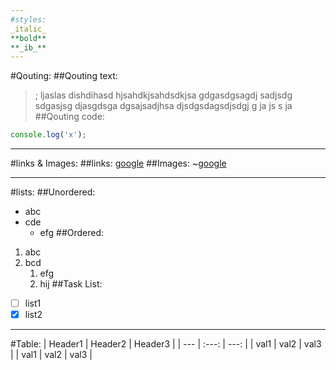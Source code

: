 ```yaml
---
#styles:
_italic_
**bold**
**_ib_**
---
```


#Qouting:
##Qouting text:

> ; ljaslas dishdihasd hjsahdkjsahdsdkjsa gdgasdgsagdj sadjsdg sdgasjsg djasgdsga dgsajsadjhsa djsdgsdagsdjsdgj g ja js s ja
> ##Qouting code:

```javascript
console.log('x');
```

---

#links & Images:
##links:
[google](www.google.com)
##Images:
~[google](https://www.google.com/images/branding/googlelogo/2x/googlelogo_color_160x56dp.png)

---

#lists:
##Unordered:

- abc
- cde
  - efg
    ##Ordered:

1. abc
1. bcd
   1. efg
   1. hij
      ##Task List:

- [ ] list1
- [x] list2

---

#Table:
| Header1 | Header2 | Header3 |
| --- | :---: | ---: |
| val1 | val2 | val3 |
| val1 | val2 | val3 |
